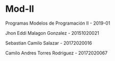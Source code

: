 # Mod-II
Programas Modelos de Programación II - 2019-01

Jhon Eddi Malagon Gonzalez - 20151020021

Sebastian Camilo Salazar - 20172020016

Camilo Andres Torres Rodriguez - 20172020067
